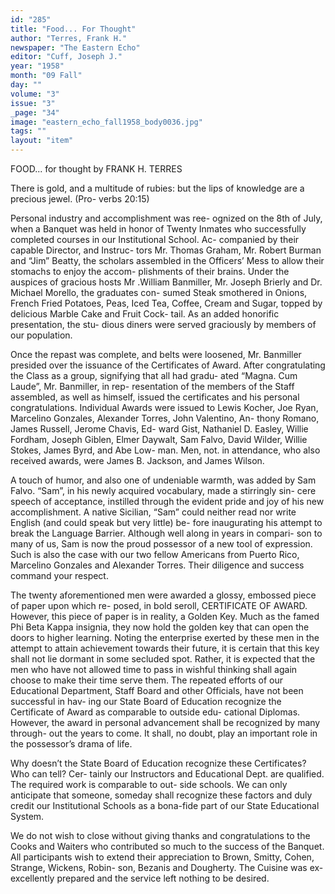 ```yaml
---
id: "285"
title: "Food... For Thought"
author: "Terres, Frank H."
newspaper: "The Eastern Echo"
editor: "Cuff, Joseph J."
year: "1958"
month: "09 Fall"
day: ""
volume: "3"
issue: "3"
_page: "34"
image: "eastern_echo_fall1958_body0036.jpg"
tags: ""
layout: "item"
---
```

FOOD...
for thought
by FRANK H. TERRES

There is gold, and a multitude of rubies: but
the lips of knowledge are a precious jewel. (Pro-
verbs 20:15)

Personal industry and accomplishment was ree-
ognized on the 8th of July, when a Banquet was
held in honor of Twenty Inmates who successfully
completed courses in our Institutional School. Ac-
companied by their capable Director, and Instruc-
tors Mr. Thomas Graham, Mr. Robert Burman and
“Jim” Beatty, the scholars assembled in the Officers’
Mess to allow their stomachs to enjoy the accom-
plishments of their brains. Under the auspices of
gracious hosts Mr .William Banmiller, Mr. Joseph
Brierly and Dr. Michael Morello, the graduates con-
sumed Steak smothered in Onions, French Fried
Potatoes, Peas, Iced Tea, Coffee, Cream and Sugar,
topped by delicious Marble Cake and Fruit Cock-
tail. As an added honorific presentation, the stu-
dious diners were served graciously by members
of our population.

Once the repast was complete, and belts were
loosened, Mr. Banmiller presided over the issuance
of the Certificates of Award. After congratulating
the Class as a group, signifying that all had gradu-
ated “Magna. Cum Laude”, Mr. Banmiller, in rep-
resentation of the members of the Staff assembled,
as well as himself, issued the certificates and his
personal congratulations. Individual Awards were
issued to Lewis Kocher, Joe Ryan, Marcelino
Gonzales, Alexander Torres, John Valentino, An-
thony Romano, James Russell, Jerome Chavis, Ed-
ward Gist, Nathaniel D. Easley, Willie Fordham,
Joseph Giblen, Elmer Daywalt, Sam Falvo, David
Wilder, Willie Stokes, James Byrd, and Abe Low-
man. Men, not. in attendance, who also received
awards, were James B. Jackson, and James Wilson.

A touch of humor, and also one of undeniable
warmth, was added by Sam Falvo. “Sam”, in his
newly acquired vocabulary, made a stirringly sin-
cere speech of acceptance, instilled through the
evident pride and joy of his new accomplishment.
A native Sicilian, “Sam” could neither read nor
write English (and could speak but very little) be-
fore inaugurating his attempt to break the Language
Barrier. Although well along in years in compari-
son to many of us, Sam is now the proud possessor
of a new tool of expression. Such is also the case
with our two fellow Americans from Puerto Rico,
Marcelino Gonzales and Alexander Torres. Their
diligence and success command your respect.

The twenty aforementioned men were awarded
a glossy, embossed piece of paper upon which re-
posed, in bold seroll, CERTIFICATE OF AWARD.
However, this piece of paper is in reality, a Golden
Key. Much as the famed Phi Beta Kappa insignia,
they now hold the golden key that can open the
doors to higher learning. Noting the enterprise
exerted by these men in the attempt to attain
achievement towards their future, it is certain that
this key shall not lie dormant in some secluded spot.
Rather, it is expected that the men who have not
allowed time to pass in wishful thinking shall again
choose to make their time serve them. The repeated
efforts of our Educational Department, Staff Board
and other Officials, have not been successful in hav-
ing our State Board of Education recognize the
Certificate of Award as comparable to outside edu-
cational Diplomas. However, the award in personal
advancement shall be recognized by many through-
out the years to come. It shall, no doubt, play an
important role in the possessor’s drama of life.

Why doesn’t the State Board of Education
recognize these Certificates? Who can tell? Cer-
tainly our Instructors and Educational Dept. are
qualified. The required work is comparable to out-
side schools. We can only anticipate that someone,
someday shall recognize these factors and duly
credit our Institutional Schools as a bona-fide part
of our State Educational System.

We do not wish to close without giving thanks
and congratulations to the Cooks and Waiters who
contributed so much to the success of the Banquet.
All participants wish to extend their appreciation
to Brown, Smitty, Cohen, Strange, Wickens, Robin-
son, Bezanis and Dougherty. The Cuisine was ex-
excellently prepared and the service left nothing to
be desired.
